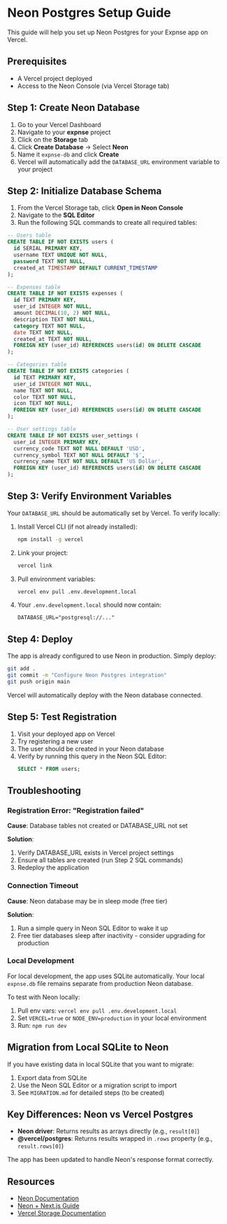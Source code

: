 # Neon Postgres Setup Guide

This guide will help you set up Neon Postgres for your Expnse app on Vercel.

## Prerequisites

- A Vercel project deployed
- Access to the Neon Console (via Vercel Storage tab)

## Step 1: Create Neon Database

1. Go to your Vercel Dashboard
2. Navigate to your **expnse** project
3. Click on the **Storage** tab
4. Click **Create Database** → Select **Neon**
5. Name it `expnse-db` and click **Create**
6. Vercel will automatically add the `DATABASE_URL` environment variable to your project

## Step 2: Initialize Database Schema

1. From the Vercel Storage tab, click **Open in Neon Console**
2. Navigate to the **SQL Editor**
3. Run the following SQL commands to create all required tables:

```sql
-- Users table
CREATE TABLE IF NOT EXISTS users (
  id SERIAL PRIMARY KEY,
  username TEXT UNIQUE NOT NULL,
  password TEXT NOT NULL,
  created_at TIMESTAMP DEFAULT CURRENT_TIMESTAMP
);

-- Expenses table
CREATE TABLE IF NOT EXISTS expenses (
  id TEXT PRIMARY KEY,
  user_id INTEGER NOT NULL,
  amount DECIMAL(10, 2) NOT NULL,
  description TEXT NOT NULL,
  category TEXT NOT NULL,
  date TEXT NOT NULL,
  created_at TEXT NOT NULL,
  FOREIGN KEY (user_id) REFERENCES users(id) ON DELETE CASCADE
);

-- Categories table
CREATE TABLE IF NOT EXISTS categories (
  id TEXT PRIMARY KEY,
  user_id INTEGER NOT NULL,
  name TEXT NOT NULL,
  color TEXT NOT NULL,
  icon TEXT NOT NULL,
  FOREIGN KEY (user_id) REFERENCES users(id) ON DELETE CASCADE
);

-- User settings table
CREATE TABLE IF NOT EXISTS user_settings (
  user_id INTEGER PRIMARY KEY,
  currency_code TEXT NOT NULL DEFAULT 'USD',
  currency_symbol TEXT NOT NULL DEFAULT '$',
  currency_name TEXT NOT NULL DEFAULT 'US Dollar',
  FOREIGN KEY (user_id) REFERENCES users(id) ON DELETE CASCADE
);
```

## Step 3: Verify Environment Variables

Your `DATABASE_URL` should be automatically set by Vercel. To verify locally:

1. Install Vercel CLI (if not already installed):
   ```bash
   npm install -g vercel
   ```

2. Link your project:
   ```bash
   vercel link
   ```

3. Pull environment variables:
   ```bash
   vercel env pull .env.development.local
   ```

4. Your `.env.development.local` should now contain:
   ```
   DATABASE_URL="postgresql://..."
   ```

## Step 4: Deploy

The app is already configured to use Neon in production. Simply deploy:

```bash
git add .
git commit -m "Configure Neon Postgres integration"
git push origin main
```

Vercel will automatically deploy with the Neon database connected.

## Step 5: Test Registration

1. Visit your deployed app on Vercel
2. Try registering a new user
3. The user should be created in your Neon database
4. Verify by running this query in the Neon SQL Editor:
   ```sql
   SELECT * FROM users;
   ```

## Troubleshooting

### Registration Error: "Registration failed"

**Cause**: Database tables not created or DATABASE_URL not set

**Solution**:
1. Verify DATABASE_URL exists in Vercel project settings
2. Ensure all tables are created (run Step 2 SQL commands)
3. Redeploy the application

### Connection Timeout

**Cause**: Neon database may be in sleep mode (free tier)

**Solution**:
1. Run a simple query in Neon SQL Editor to wake it up
2. Free tier databases sleep after inactivity - consider upgrading for production

### Local Development

For local development, the app uses SQLite automatically. Your local `expnse.db` file remains separate from production Neon database.

To test with Neon locally:
1. Pull env vars: `vercel env pull .env.development.local`
2. Set `VERCEL=true` or `NODE_ENV=production` in your local environment
3. Run: `npm run dev`

## Migration from Local SQLite to Neon

If you have existing data in local SQLite that you want to migrate:

1. Export data from SQLite
2. Use the Neon SQL Editor or a migration script to import
3. See `MIGRATION.md` for detailed steps (to be created)

## Key Differences: Neon vs Vercel Postgres

- **Neon driver**: Returns results as arrays directly (e.g., `result[0]`)
- **@vercel/postgres**: Returns results wrapped in `.rows` property (e.g., `result.rows[0]`)

The app has been updated to handle Neon's response format correctly.

## Resources

- [Neon Documentation](https://neon.tech/docs)
- [Neon + Next.js Guide](https://neon.tech/docs/guides/nextjs)
- [Vercel Storage Documentation](https://vercel.com/docs/storage)
